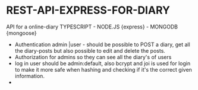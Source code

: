 # REST-API-EXPRESS-FOR-DIARY
API for a online-diary
TYPESCRIPT - NODE.JS {express} - MONGODB {mongoose}




- Authentication admin |user - should be possible to POST a diary, get all the diary-posts but also possible to edit and delete the posts.
- Authorization for admins so they can see all the diary's of users
- log in user should be admin:default, also bcrypt and joi is used for login  to make it more safe when hashing and checking if it's the correct given information.
- 

